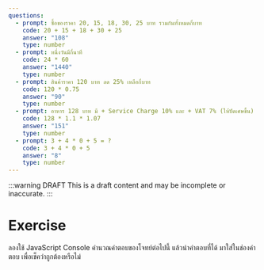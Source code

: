 ```yaml
---
questions:
  - prompt: ซื้อของราคา 20, 15, 18, 30, 25 บาท รวมกันทั้งหมดกี่บาท
    code: 20 + 15 + 18 + 30 + 25
    answer: "108"
    type: number
  - prompt: หนึ่งวันมีกี่นาที
    code: 24 * 60
    answer: "1440"
    type: number
  - prompt: สินค้าราคา 120 บาท ลด 25% เหลือกี่บาท
    code: 120 * 0.75
    answer: "90"
    type: number
  - prompt: อาหาร 128 บาท มี + Service Charge 10% และ + VAT 7% (ให้ปัดเศษขึ้น)
    code: 128 * 1.1 * 1.07
    answer: "151"
    type: number
  - prompt: 3 + 4 * 0 + 5 = ?
    code: 3 + 4 * 0 + 5
    answer: "8"
    type: number
---
```


:::warning DRAFT
This is a draft content and may be incomplete or inaccurate.
:::

# Exercise

ลองใช้ JavaScript Console คำนวณคำตอบของโจทย์ต่อไปนี้
แล้วนำคำตอบที่ได้ มาใส่ในช่องคำตอบ
เพื่อเช็คว่าถูกต้องหรือไม่

<JsExercise :questions="$frontmatter.questions" />

<script setup>
  import JsExercise from './JsExercise.vue'
</script>